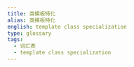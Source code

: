 ```yaml
---
title: 类模板特化
alias: 类模板特化
english: template class specialization
type: glossary
tags:
  - 词汇表
  - template class specialization
---
```

